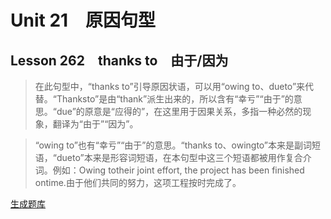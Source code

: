 ﻿ # Unit 21　原因句型
 ## Lesson 262　thanks to　由于/因为
 
> 在此句型中，“thanks to”引导原因状语，可以用“owing to、dueto”来代替。“Thanksto”是由“thank”派生出来的，所以含有“幸亏”“由于”的意思。“due”的原意是“应得的”，在这里用于因果关系，多指一种必然的现象，翻译为“由于”“因为”。

> “owing to”也有“幸亏”“由于”的意思。“thanks to、owingto”本来是副词短语，“dueto”本来是形容词短语，在本句型中这三个短语都被用作复合介词。例如：Owing totheir joint effort, the project has been finished ontime.由于他们共同的努力，这项工程按时完成了。


 [生成题库](./sentence/f262.json)